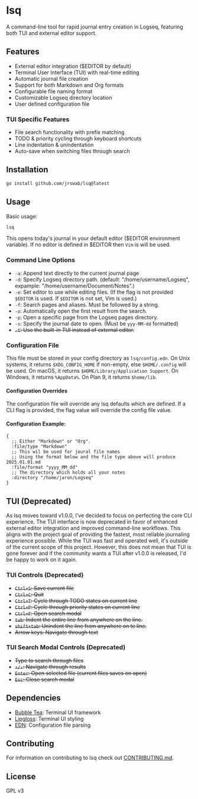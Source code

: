 # lsq

A command-line tool for rapid journal entry creation in Logseq, featuring both TUI and external editor support.

## Features
- External editor integration ($EDITOR by default)
- Terminal User Interface (TUI) with real-time editing
- Automatic journal file creation
- Support for both Markdown and Org formats
- Configurable file naming format
- Customizable Logseq directory location
- User defined configuration file

### TUI Specific Features
- File search functionality with prefix matching
- TODO & priority cycling through keyboard shortcuts
- Line indentation & unindentation
- Auto-save when switching files through search

## Installation

```bash
go install github.com/jrswab/lsq@latest
```

## Usage

Basic usage:
```bash
lsq
```

This opens today's journal in your default editor ($EDITOR environment variable).
If no editor is defined in $EDITOR then `Vim` is will be used.

### Command Line Options

- `-a`: Append text directly to the current journal page
- `-d`: Specify Logseq directory path. (default: "/home/username/Logseq", expample: "/home/username/Document/Notes".)
- `-e`: Set editor to use while editing files. (If the flag is not provided `$EDITOR` is used. If `$EDITOR` is not set, Vim is used.)
- `-f`: Search pages and aliases. Must be followed by a string.
- `-o`: Automatically open the first result from the search.
- `-p`: Open a specific page from the Logseq pages directory.
- `-s`: Specify the journal date to open. (Must be `yyy-MM-dd` formatted)
- ~~`-t`: Use the built-in TUI instead of external editor.~~

### Configuration File
This file must be stored in your config directory as `lsq/config.edn`.
On Unix systems, it returns `$XDG_CONFIG_HOME` if non-empty, else `$HOME/.config` will be used.
On macOS, it returns `$HOME/Library/Application Support`.
On Windows, it returns `%AppData%`.
On Plan 9, it returns `$home/lib`.

#### Configuration Overrides
The configuration file will override any lsq defaults which are defined. If a CLI flag is provided, the flag value will override the config file value.

#### Configuration Example:
```EDN
{
  ;; Either "Markdown" or "Org".
  :file/type "Markdown"
  ;; This wil be used for joural file names
  ;; Using the format below and the file type above will produce 2025.01.01.md
  :file/format "yyyy_MM_dd"
  ;; The directory which holds all your notes
  :directory "/home/jaron/Logseq"
}
```

## TUI (Deprecated)
As lsq moves toward v1.0.0, I've decided to focus on perfecting the core CLI experience. The TUI interface is now deprecated in favor of enhanced external editor integration and improved command-line workflows. This aligns with the project goal of providing the fastest, most reliable journaling experience possible. While the TUI was fast and operated well, it's outside of the current scope of this project. However, this does not mean that TUI is gone forever and if the community wants a TUI after v1.0.0 is released, I'd be happy to work on it again.

### TUI Controls (Deprecated)

- ~~`Ctrl+S`: Save current file~~
- ~~`Ctrl+C`: Quit~~
- ~~`Ctrl+T`: Cycle through TODO states on current line~~
- ~~`Ctrl+P`: Cycle through priority states on current line~~
- ~~`Ctrl+F`: Open search modal~~
- ~~`tab`: Indent the entire line from anywhere on the line.~~
- ~~`shift+tab`: Unindent the line from anywhere on te line.~~
- ~~Arrow keys: Navigate through text~~

### TUI Search Modal Controls (Deprecated)

- ~~Type to search through files~~
- ~~`↑/↓`: Navigate through results~~
- ~~`Enter`: Open selected file (current files saves on open)~~
- ~~`Esc`: Close search modal~~

## Dependencies

- [Bubble Tea](https://github.com/charmbracelet/bubbletea): Terminal UI framework
- [Lipgloss](https://github.com/charmbracelet/lipgloss): Terminal UI styling
- [EDN](https://olympos.io/encoding/edn): Configuration file parsing

## Contributing

For information on contributing to lsq check out [CONTRIBUTING.md](https://github.com/jrswab/lsq/blob/master/CONTRIBUTING.md).

## License

GPL v3

